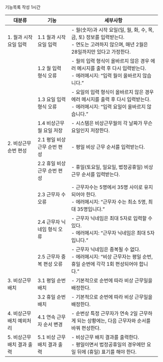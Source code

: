 기능목록 작성 1시간

| 대분류              | 기능                 | 세부사항                                                                                       |
|------------------|--------------------|--------------------------------------------------------------------------------------------|
| 1. 월과 시작 요일 입력   | 1.1 월과 시작 요일 입력    | - 월(숫자)과 시작 요일(일, 월, 화, 수, 목, 금, 토) 정보를 입력받는다.<br/>- 연도는 고려하지 않으며, 매년 2월은 28일까지만 있다고 가정한다. |
|                  | 1.2 월 입력 형식 오류     | - 월의 입력 형식이 올바르지 않은 경우 에러 메시지를 출력 후 다시 입력받는다.<br/>- 에러메시지: “입력 월이 올바르지 않습니다.”              |
|                  | 1.3 요일 입력 형식 오류    | - 요일의 입력 형식이 올바르지 않은 경우 에러 메시지를 출력 후 다시 입력받는다.<br/>- 에러메시지: “입력 요일이 올바르지 않습니다.”            |
|                  | 1.4 비상근무 월 요일 저장   | - 시스템은 비상근무월의 각 날짜가 무슨 요일인지 저장한다.                                                          |
| 2. 비상근무 순번 편성    | 2.1 평일 비상근무 순번 편성  | - 평일 비상 근무 순서를 입력받는다.                                                                      |
|                  | 2.2 휴일 비상근무 순번 편성  | - 휴일(토요일, 일요일, 법정공휴일) 비상 근무 순서를 입력받는다.                                                     |
|                  | 2.3 근무자 수 오류       | - 근무자수는 5명에서 35명 사이로 유지되어야 한다.<br/>- 에러메시지: “근무자 수는 최소 5명, 최대 35명입니다.”                     |
|                  | 2.4 근무자 닉네임 형식 오류  | - 근무자 닉네임은 최대 5자로 입력할 수 있다.<br/>- 에러메시지: “근무자 닉네임은 최대 5자입니다.”                              |
|                  | 2.5 근무자 중복 편성 오류   | - 근무자 닉네임은 중복될 수 없다.<br/>- 에러메시지: “비상 근무자는 평일 순번, 휴일 순번에 각각 1회 편성되어야 합니다.”                 |
| 3. 비상근무 배치       | 3.1 평일 순번 배치       | - 기본적으로 순번에 따라 비상 근무일을 배정한다.                                                               |
|                  | 3.2 휴일 순번 배치       | - 기본적으로 순번에 따라 비상 근무일을 배정한다.                                                               |
| 4. 비상근무 배치 예외처리  | 4.1 연속 근무자 순서 변경   | - 순번상 특정 근무자가 연속 2일 근무하게 되는 상황에는, 다음 근무자와 순서를 바꿔 편성한다.                                     |
| 5. 비상근무 배치 결과 출력 | 5.1 비상 근무 배치 결과 출력 | - 비상근무 배치 결과를 출력한다.<br/>- 평일이면서 법정공휴일의 경우에만 요일 뒤에 (휴일) 표기를 해야 한다.                          |
